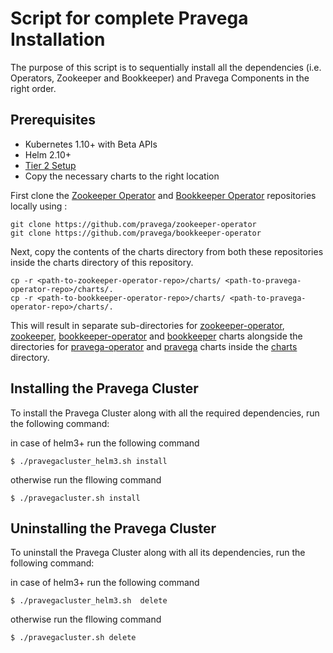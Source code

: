 # Script for complete Pravega Installation

The purpose of this script is to sequentially install all the dependencies (i.e. Operators, Zookeeper and Bookkeeper) and Pravega Components in the right order.

## Prerequisites

  - Kubernetes 1.10+ with Beta APIs
  - Helm 2.10+
  - [Tier 2 Setup](https://github.com/pravega/pravega-operator#set-up-tier-2-storage)
  - Copy the necessary charts to the right location

First clone the [Zookeeper Operator](https://github.com/pravega/zookeeper-operator) and [Bookkeeper Operator](https://github.com/pravega/bookkeeper-operator) repositories locally using :
```
git clone https://github.com/pravega/zookeeper-operator
git clone https://github.com/pravega/bookkeeper-operator
```

Next, copy the contents of the charts directory from both these repositories inside the charts directory of this repository.
```
cp -r <path-to-zookeeper-operator-repo>/charts/ <path-to-pravega-operator-repo>/charts/.
cp -r <path-to-bookkeeper-operator-repo>/charts/ <path-to-pravega-operator-repo>/charts/.
```

This will result in separate sub-directories for [zookeeper-operator](https://github.com/pravega/zookeeper-operator/tree/master/charts/zookeeper-operator), [zookeeper](https://github.com/pravega/zookeeper-operator/tree/master/charts/zookeeper), [bookkeeper-operator](https://github.com/pravega/bookkeeper-operator/tree/master/charts/pravega-operator) and [bookkeeper](https://github.com/pravega/bookkeeper-operator/tree/master/charts/pravega) charts alongside the directories for [pravega-operator](https://github.com/pravega/pravega-operator/tree/master/charts/pravega-operator) and [pravega](https://github.com/pravega/pravega-operator/tree/master/charts/pravega) charts inside the [charts](https://github.com/pravega/pravega-operator/tree/master/charts) directory.

## Installing the Pravega Cluster

To install the Pravega Cluster along with all the required dependencies, run the following command:

in case of helm3+ run the following command
```
$ ./pravegacluster_helm3.sh install
```

otherwise run the fllowing command
```
$ ./pravegacluster.sh install
```


## Uninstalling the Pravega Cluster

To uninstall the Pravega Cluster along with all its dependencies, run the following command:

in case of helm3+ run the following command
```
$ ./pravegacluster_helm3.sh  delete
```
otherwise run the fllowing command
```
$ ./pravegacluster.sh delete
```
